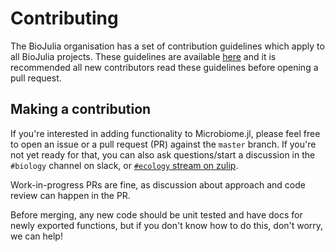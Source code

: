 # Contributing

The BioJulia organisation has a set of contribution guidelines which apply to
all BioJulia projects. These guidelines are available [here](/CONTRIBUTING.md) and it is
recommended all new contributors read these guidelines before opening a pull
request.

## Making a contribution

If you're interested in adding functionality to Microbiome.jl, please feel free
to open an issue or a pull request (PR) against the `master` branch. If you're
not yet ready for that, you can also ask questions/start a discussion in the
`#biology` channel on slack, or [`#ecology` stream on zulip](https://julialang.zulipchat.com/#narrow/stream/252417-Ecology). 

Work-in-progress PRs are fine, as discussion about approach and code review
can happen in the PR.

Before merging, any new code should be unit tested and have docs for newly
exported functions, but if you don't know how to do this, don't worry, we can
help!
